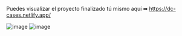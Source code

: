 Puedes visualizar el proyecto finalizado tú mismo aquí ➡ https://dc-cases.netlify.app/
<br>


![image](https://github.com/user-attachments/assets/ebd89412-77f5-4c89-aa58-0cc13f3a08ea)
![image](https://github.com/user-attachments/assets/dab69fb3-7932-418f-91ee-f9b18a2360a5)
